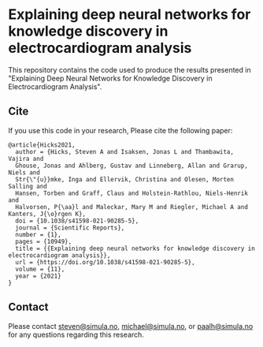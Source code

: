 # Explaining deep neural networks for knowledge discovery in electrocardiogram analysis
This repository contains the code used to produce the results presented in "Explaining Deep Neural Networks for Knowledge Discovery in Electrocardiogram Analysis".

## Cite
If you use this code in your research, Please cite the following paper:

    @article{Hicks2021,
      author = {Hicks, Steven A and Isaksen, Jonas L and Thambawita, Vajira and
      Ghouse, Jonas and Ahlberg, Gustav and Linneberg, Allan and Grarup, Niels and
      Str{\"{u}}mke, Inga and Ellervik, Christina and Olesen, Morten Salling and
      Hansen, Torben and Graff, Claus and Holstein-Rathlou, Niels-Henrik and
      Halvorsen, P{\aa}l and Maleckar, Mary M and Riegler, Michael A and Kanters, J{\o}rgen K},
      doi = {10.1038/s41598-021-90285-5},
      journal = {Scientific Reports},
      number = {1},
      pages = {10949},
      title = {{Explaining deep neural networks for knowledge discovery in electrocardiogram analysis}},
      url = {https://doi.org/10.1038/s41598-021-90285-5},
      volume = {11},
      year = {2021}
    }



## Contact
Please contact steven@simula.no, michael@simula.no, or paalh@simula.no for any questions regarding this research.
